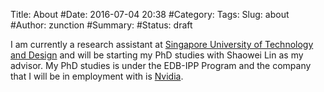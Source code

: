 Title: About
#Date: 2016-07-04 20:38
#Category:
Tags:
Slug: about
#Author: zunction
#Summary:
#Status: draft

I am currently a research assistant at [Singapore University of Technology and Design](http://www.sutd.edu.sg/) and will be starting my PhD studies with Shaowei Lin as my advisor. My PhD studies is under the EDB-IPP Program and the company that I will be in employment with is [Nvidia](http://www.nvidia.com/content/global/global.php).
